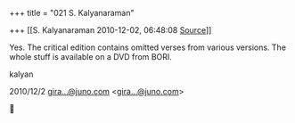 +++
title = "021 S. Kalyanaraman"

+++
[[S. Kalyanaraman	2010-12-02, 06:48:08 [Source](https://groups.google.com/g/bvparishat/c/h1NeTu1-S24)]]



Yes. The critical edition contains omitted verses from various versions. The whole stuff is available on a DVD from BORI.

  

kalyan  
  
  

2010/12/2 [gira...@juno.com]() \<[gira...@juno.com]()\>



